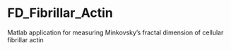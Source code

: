 # FD_Fibrillar_Actin
Matlab application for measuring Minkovsky’s fractal dimension of cellular fibrillar actin
